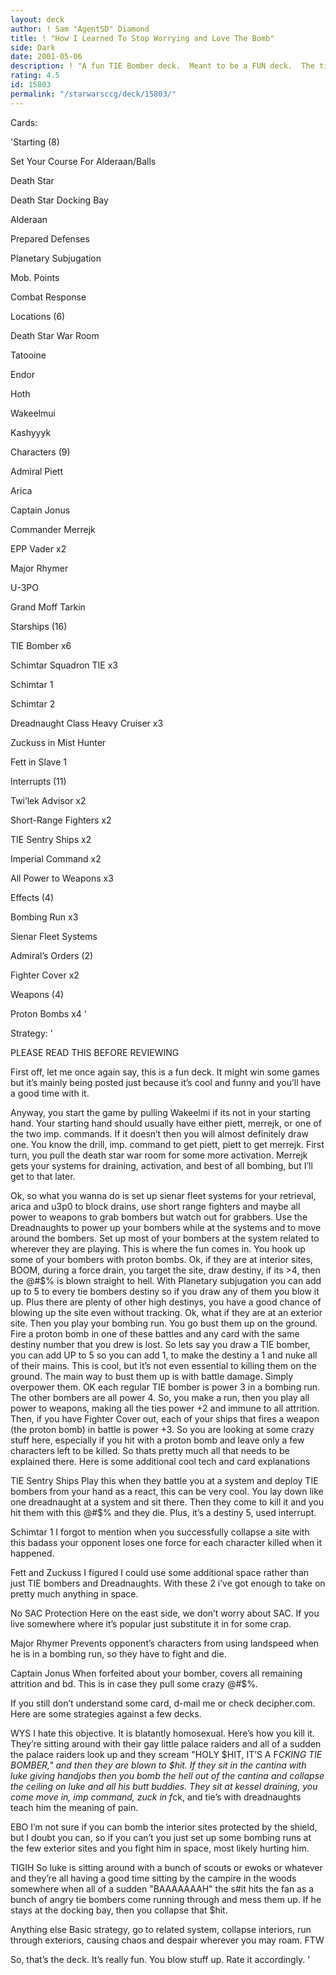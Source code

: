 ```yaml
---
layout: deck
author: ! Sam "AgentSD" Diamond
title: ! "How I Learned To Stop Worrying and Love The Bomb"
side: Dark
date: 2001-05-06
description: ! "A fun TIE Bomber deck.  Meant to be a FUN deck.  The title comes from a Stanley Kubrick film."
rating: 4.5
id: 15803
permalink: "/starwarsccg/deck/15803/"
---
```

Cards: 

'Starting (8)

Set Your Course For Alderaan/Balls

Death Star

Death Star Docking Bay

Alderaan

Prepared Defenses

Planetary Subjugation

Mob. Points

Combat Response


Locations (6)

Death Star War Room

Tatooine

Endor

Hoth

Wakeelmui

Kashyyyk


Characters (9)

Admiral Piett

Arica

Captain Jonus

Commander Merrejk

EPP Vader x2

Major Rhymer

U-3PO

Grand Moff Tarkin


Starships (16)

TIE Bomber x6

Schimtar Squadron TIE x3

Schimtar 1

Schimtar 2

Dreadnaught Class Heavy Cruiser x3

Zuckuss in Mist Hunter

Fett in Slave 1


Interrupts (11)

Twi’lek Advisor x2

Short-Range Fighters x2

TIE Sentry Ships x2

Imperial Command x2

All Power to Weapons x3


Effects (4)

Bombing Run x3

Sienar Fleet Systems 


Admiral’s Orders (2)

Fighter Cover x2


Weapons (4)

Proton Bombs x4 '

Strategy: '

PLEASE READ THIS BEFORE REVIEWING


First off, let me once again say, this is a fun deck.  It might win some games but it’s mainly being posted just because it’s cool and funny and you’ll have a good time with it.  


Anyway, you start the game by pulling Wakeelmi if its not in your starting hand.  Your starting hand should usually have either piett, merrejk, or one of the two imp. commands.  If it doesn’t then you will almost definitely draw one.  You know the drill, imp. command to get piett, piett to get merrejk.  First turn, you pull the death star war room for some more activation.  Merrejk gets your systems for draining, activation, and best of all bombing, but I’ll get to that later. 


Ok, so what you wanna do is set up sienar fleet systems for your retrieval, arica and u3p0 to block drains, use short range fighters and maybe all power to weapons to grab bombers but watch out for grabbers.  Use the Dreadnaughts to power up your bombers while at the systems and to move around the bombers.  Set up most of your bombers at the system related to wherever they are playing.  This is where the fun comes in.  You hook up some of your bombers with proton bombs.  Ok, if they are at interior sites, BOOM, during a force drain, you target the site, draw destiny, if its >4, then the @#$% is blown straight to hell.  With Planetary subjugation you can add up to 5 to every tie bombers destiny so if you draw any of them you blow it up.  Plus there are plenty of other high destinys, you have a good chance of blowing up the site even without tracking.  Ok, what if they are at an exterior site.  Then you play your bombing run.  You go bust them up on the ground.  Fire a proton bomb in one of these battles and any card with the same destiny number that you drew is lost.  So lets say you draw a TIE bomber, you can add UP to 5 so you can add 1, to make the destiny a 1 and nuke all of their mains.  This is cool, but it’s not even essential to killing them on the ground.  The main way to bust them up is with battle damage.  Simply overpower them.  OK each regular TIE bomber is power 3 in a bombing run.  The other bombers are all power 4.  So, you make a run, then you play all power to weapons, making all the ties power +2 and immune to all attrition.  Then, if you have Fighter Cover out, each of your ships that fires a weapon (the proton bomb) in battle is power +3.  So you are looking at some crazy stuff here, especially if you hit with a proton bomb and leave only a few characters left to be killed.  So thats pretty much all that needs to be explained there.  Here is some additional cool tech and card explanations


TIE Sentry Ships Play this when they battle you at a system and deploy TIE bombers from your hand as a react, this can be very cool.  You lay down like one dreadnaught at a system and sit there.  Then they come to kill it and you hit them with this @#$% and they die.  Plus, it’s a destiny 5, used interrupt.


Schimtar 1 I forgot to mention when you successfully collapse a site with this badass your opponent loses one force for each character killed when it happened.  


Fett and Zuckuss  I figured I could use some additional space rather than just TIE bombers and Dreadnaughts.  With these 2 i’ve got enough to take on pretty much anything in space.


No SAC Protection Here on the east side, we don’t worry about SAC.  If you live somewhere where it’s popular just substitute it in for some crap.  


Major Rhymer Prevents opponent’s characters from using landspeed when he is in a bombing run, so they have to fight and die.


Captain Jonus When forfeited about your bomber, covers all remaining attrition and bd.  This is in case they pull some crazy @#$%.


If you still don’t understand some card, d-mail me or check decipher.com.  Here are some strategies against a few decks.


WYS  I hate this objective.  It is blatantly homosexual.  Here’s how you kill it.  They’re sitting around with their gay little palace raiders and all of a sudden the palace raiders look up and they scream "HOLY $HIT, IT’S A F*CKING TIE BOMBER," and then they are blown to $hit.  If they sit in the cantina with luke giving handjobs then you bomb the hell out of the cantina and collapse the ceiling on luke and all his butt buddies.  They sit at kessel draining, you come move in, imp command, zuck in f*ck, and tie’s with dreadnaughts teach him the meaning of pain. 


EBO I’m not sure if you can bomb the interior sites protected by the shield, but I doubt you can, so if you can’t you just set up some bombing runs at the few exterior sites and you fight him in space, most likely hurting him.  


TIGIH So luke is sitting around with a bunch of scouts or ewoks or whatever and they’re all having a good time sitting by the campire in the woods somewhere when all of a sudden "BAAAAAAAH" the s#it hits the fan as a bunch of angry tie bombers come running through and mess them up.  If he stays at the docking bay, then you collapse that $hit.


Anything else Basic strategy, go to related system, collapse interiors, run through exteriors, causing chaos and despair wherever you may roam.  FTW  


So, that’s the deck.  It’s really fun.  You blow stuff up.  Rate it accordingly. '
